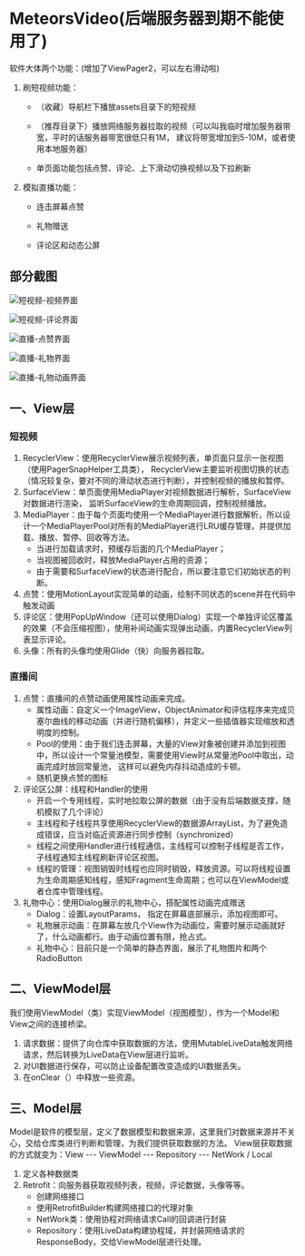 # MeteorsVideo(后端服务器到期不能使用了)
软件大体两个功能：(增加了ViewPager2，可以左右滑动啦)

1. 刷短视频功能：

   - （收藏）导航栏下播放assets目录下的短视频

   - （推荐目录下）播放网络服务器拉取的视频（可以叫我临时增加服务器带宽，平时的话服务器带宽很低只有1M， 建议将带宽增加到5-10M，或者使用本地服务器）

   -  单页面功能包括点赞、评论、上下滑动切换视频以及下拉刷新

2. 模拟直播功能：
   - 连击屏幕点赞

   - 礼物赠送

   - 评论区和动态公屏

## 部分截图

![短视频-视频界面](https://github.com/fjxplus/MeteorsVideo/blob/main/Screenshoot/Screenshoot_1.jpg)

![短视频-评论界面](https://github.com/fjxplus/MeteorsVideo/blob/main/Screenshoot/Screenshoot_2.jpg)

![直播-点赞界面](https://github.com/fjxplus/MeteorsVideo/blob/main/Screenshoot/Screenshoot_3.jpg)

![直播-礼物界面](https://github.com/fjxplus/MeteorsVideo/blob/main/Screenshoot/Screenshoot_4.jpg)

![直播-礼物动画界面](https://github.com/fjxplus/MeteorsVideo/blob/main/Screenshoot/Screenshoot_5.jpg)

## 一、View层

### 短视频

1. RecyclerView：使用RecyclerView展示视频列表，单页面只显示一张视图（使用PagerSnapHelper工具类）， RecyclerView主要监听视图切换的状态（情况较复杂，要对不同的滑动状态进行判断），并控制视频的播放和暂停。
2. SurfaceView：单页面使用MediaPlayer对视频数据进行解析，SurfaceView对数据进行渲染， 监听SurfaceView的生命周期回调，控制视频播放。
3. MediaPlayer：由于每个页面均使用一个MediaPlayer进行数据解析，所以设计一个MediaPlayerPool对所有的MediaPlayer进行LRU缓存管理，并提供加载、播放、暂停、回收等方法。
   - 当进行加载请求时，预缓存后面的几个MediaPlayer；
   - 当视图被回收时，释放MediaPlayer占用的资源；
   - 由于需要和SurfaceView的状态进行配合，所以要注意它们初始状态的判断。
4. 点赞：使用MotionLayout实现简单的动画，绘制不同状态的scene并在代码中触发动画
5. 评论区：使用PopUpWindow（还可以使用Dialog）实现一个单独评论区覆盖的效果（不会压缩视图），使用补间动画实现弹出动画，内置RecyclerView列表显示评论。
6. 头像：所有的头像均使用Glide（快）向服务器拉取。

### 直播间

1. 点赞：直播间的点赞动画使用属性动画来完成。
   - 属性动画：自定义一个ImageView，ObjectAnimator和评估程序来完成贝塞尔曲线的移动动画（并进行随机偏移），并定义一些插值器实现缩放和透明度的控制。
   - Pool的使用：由于我们连击屏幕，大量的View对象被创建并添加到视图中，所以设计一个常量池模型，需要使用View时从常量池Pool中取出，动画完成时放回常量池， 这样可以避免内存抖动造成的卡顿。
   - 随机更换点赞的图标
2. 评论区公屏：线程和Handler的使用
   - 开启一个专用线程，实时地拉取公屏的数据（由于没有后端数据支撑，随机模拟了几个评论）
   - 主线程和子线程共享使用RecyclerView的数据源ArrayList，为了避免造成错误，应当对临近资源进行同步控制（synchronized）
   - 线程之间使用Handler进行线程通信，主线程可以控制子线程是否工作，子线程通知主线程刷新评论区视图。
   - 线程的管理：视图销毁时线程也应同时销毁，释放资源。可以将线程设置为生命周期感知线程，感知Fragment生命周期；也可以在ViewModel或者仓库中管理线程。
3. 礼物中心：使用Dialog展示的礼物中心，搭配属性动画完成赠送
   - Dialog：设置LayoutParams， 指定在屏幕底部展示，添加视图即可。
   - 礼物展示动画：在屏幕左放几个View作为动画位，需要时展示动画就好了，什么动画都行。由于动画位置有限，抢占式。
   - 礼物中心：目前只是一个简单的静态界面，展示了礼物图片和两个RadioButton

## 二、ViewModel层

我们使用ViewModel（类）实现ViewModel（视图模型），作为一个Model和View之间的连接桥梁。

1. 请求数据：提供了向仓库中获取数据的方法，使用MutableLiveData触发网络请求，然后转换为LiveData在View层进行监听。
2. 对UI数据进行保存，可以防止设备配置改变造成的UI数据丢失。
3. 在onClear（）中释放一些资源。


## 三、Model层

Model是软件的模型层，定义了数据模型和数据来源，这里我们对数据来源并不关心，交给仓库类进行判断和管理，为我们提供获取数据的方法。
View层获取数据的方式就变为：View --- ViewModel --- Repository --- NetWork / Local

1. 定义各种数据类
1. Retrofit：向服务器获取视频列表，视频，评论数据，头像等等。
   - 创建网络接口
   - 使用RetrofitBuilder构建网络接口的代理对象
   - NetWork类：使用协程对网络请求Call的回调进行封装
   - Repository：使用LiveData构建协程域，并封装网络请求的ResponseBody，交给ViewModel层进行处理。
